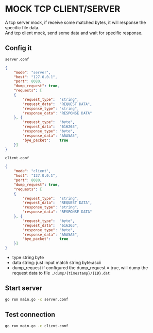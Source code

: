 # MOCK TCP CLIENT/SERVER

A tcp server mock, if receive some matched bytes, it will response the specific file data.  
And tcp client mock, send some data and wait for specific response.  

## Config it

`server.conf`

```json
{
    "mode": "server",
    "host": "127.0.0.1",
    "port": 8080,
    "dump_request": true,
    "requests": [
    {
        "request_type":  "string",
        "request_data":  "REQUEST DATA",
        "response_type": "string",
        "response_data": "RESPONSE DATA"
    }, {
        "request_type":  "byte",
        "request_data":  "616263",
        "response_type": "byte",
        "response_data": "A5A5A5",
        "bye_packet":    true
    }]
}
```

`client.conf`

```json
{
    "mode": "client",
    "host": "127.0.0.1",
    "port": 8080,
    "dump_request": true,
    "requests": [
    {
        "request_type":  "string",
        "request_data":  "REQUEST DATA",
        "response_type": "string",
        "response_data": "RESPONSE DATA"
    }, {
        "request_type":  "byte",
        "request_data":  "616263",
        "response_type": "byte",
        "response_data": "A5A5A5",
        "bye_packet":    true
    }]
}
```

- type
    string
    byte
- data
    string: just input match string
    byte:ascii
- dump_request
    if configured the dump_request = true, will dump the request data to file `./dump/{timestamp}/{ID}.dat`

## Start server

```bash
go run main.go -c server.conf
```

## Test connection

```bash
go run main.go -c client.conf
```
